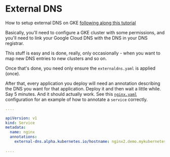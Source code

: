 # External DNS 
How to setup external DNS on GKE [following along this tutorial](https://github.com/kubernetes-sigs/external-dns/blob/master/docs/tutorials/gke.md)

Basically, you'll need to configure a GKE cluster with some permissions, and you'll need to link your Google Cloud DNS with the DNS in your DNS registrar. 

This stuff is easy and is done, really, only occasionally - when you want to map new DNS entries to new clusters and so on. 

Once that's done, you need only ensure the `externaldns.yaml` is applied (once). 

After that, every application you deploy will need an annotation describing the DNS you want for that application. Deploy it and then wait a little while. Say 5 minutes. And it should actually work. See this [`nginx.yaml`](https://github.com/bootiful-kubernetes/external-dns/blob/main/nginx.yaml) configuration for an example of how to annotate a `service` correctly.

```yaml
....
  
apiVersion: v1
kind: Service
metadata:
  name: nginx
  annotations:
    external-dns.alpha.kubernetes.io/hostname: nginx2.demo.mykubernetes.cloud.

....
```
